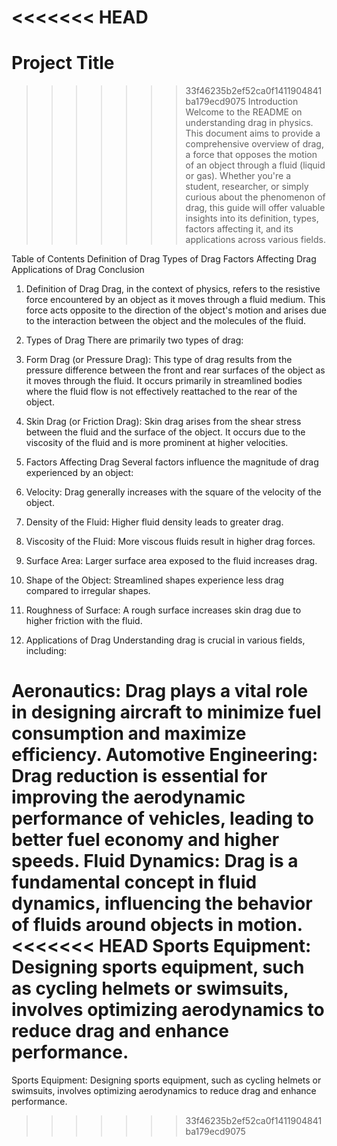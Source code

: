 <<<<<<< HEAD
=======
# Project Title

>>>>>>> 33f46235b2ef52ca0f1411904841ba179ecd9075
Introduction
Welcome to the README on understanding drag in physics. This document aims to provide a comprehensive overview of drag, a force that opposes the motion of an object through a fluid (liquid or gas). Whether you're a student, researcher, or simply curious about the phenomenon of drag, this guide will offer valuable insights into its definition, types, factors affecting it, and its applications across various fields.

Table of Contents
Definition of Drag
Types of Drag
Factors Affecting Drag
Applications of Drag
Conclusion
1. Definition of Drag
Drag, in the context of physics, refers to the resistive force encountered by an object as it moves through a fluid medium. This force acts opposite to the direction of the object's motion and arises due to the interaction between the object and the molecules of the fluid.

2. Types of Drag
There are primarily two types of drag:

1. Form Drag (or Pressure Drag): This type of drag results from the pressure difference between the front and rear surfaces of the object as it moves through the fluid. It occurs primarily in streamlined bodies where the fluid flow is not effectively reattached to the rear of the object.
2. Skin Drag (or Friction Drag): Skin drag arises from the shear stress between the fluid and the surface of the object. It occurs due to the viscosity of the fluid and is more prominent at higher velocities.
3. Factors Affecting Drag
Several factors influence the magnitude of drag experienced by an object:

1. Velocity: Drag generally increases with the square of the velocity of the object.
2. Density of the Fluid: Higher fluid density leads to greater drag.
3. Viscosity of the Fluid: More viscous fluids result in higher drag forces.
4. Surface Area: Larger surface area exposed to the fluid increases drag.
5. Shape of the Object: Streamlined shapes experience less drag compared to irregular shapes.
6. Roughness of Surface: A rough surface increases skin drag due to higher friction with the fluid.
4. Applications of Drag
Understanding drag is crucial in various fields, including:

Aeronautics: Drag plays a vital role in designing aircraft to minimize fuel consumption and maximize efficiency.
Automotive Engineering: Drag reduction is essential for improving the aerodynamic performance of vehicles, leading to better fuel economy and higher speeds.
Fluid Dynamics: Drag is a fundamental concept in fluid dynamics, influencing the behavior of fluids around objects in motion.
<<<<<<< HEAD
Sports Equipment: Designing sports equipment, such as cycling helmets or swimsuits, involves optimizing aerodynamics to reduce drag and enhance performance.
=======
Sports Equipment: Designing sports equipment, such as cycling helmets or swimsuits, involves optimizing aerodynamics to reduce drag and enhance performance.
>>>>>>> 33f46235b2ef52ca0f1411904841ba179ecd9075

